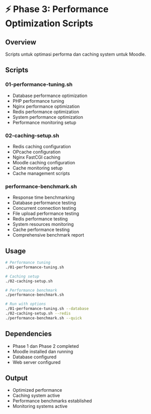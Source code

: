# ⚡ Phase 3: Performance Optimization Scripts

## Overview
Scripts untuk optimasi performa dan caching system untuk Moodle.

## Scripts

### 01-performance-tuning.sh
- Database performance optimization
- PHP performance tuning
- Nginx performance optimization
- Redis performance optimization
- System performance optimization
- Performance monitoring setup

### 02-caching-setup.sh
- Redis caching configuration
- OPcache configuration
- Nginx FastCGI caching
- Moodle caching configuration
- Cache monitoring setup
- Cache management scripts

### performance-benchmark.sh
- Response time benchmarking
- Database performance testing
- Concurrent connection testing
- File upload performance testing
- Redis performance testing
- System resources monitoring
- Cache performance testing
- Comprehensive benchmark report

## Usage
```bash
# Performance tuning
./01-performance-tuning.sh

# Caching setup
./02-caching-setup.sh

# Performance benchmark
./performance-benchmark.sh

# Run with options
./01-performance-tuning.sh --database
./02-caching-setup.sh --redis
./performance-benchmark.sh --quick
```

## Dependencies
- Phase 1 dan Phase 2 completed
- Moodle installed dan running
- Database configured
- Web server configured

## Output
- Optimized performance
- Caching system active
- Performance benchmarks established
- Monitoring systems active
